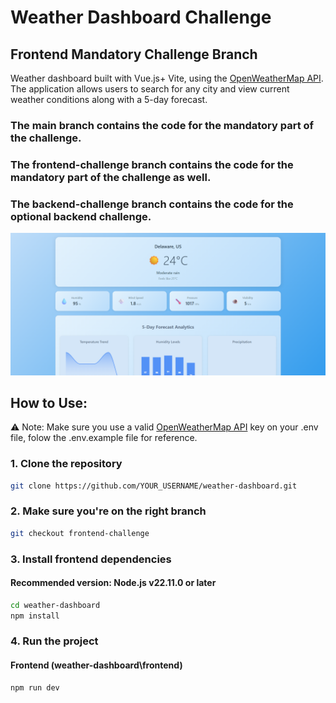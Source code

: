 # Weather Dashboard Challenge
## Frontend Mandatory Challenge Branch

Weather dashboard built with Vue.js+ Vite, using the [OpenWeatherMap API](https://openweathermap.org/api). The application allows users to search for any city and view current weather conditions along with a 5-day forecast.

### The main branch contains the code for the mandatory part of the challenge.
### The frontend-challenge branch contains the code for the mandatory part of the challenge as well.
### The backend-challenge branch contains the code for the optional backend challenge.

![Preview Screenshot](./weather-dashboard/src/assets/preview.png)

## How to Use:
⚠️ Note: Make sure you use a valid [OpenWeatherMap API](https://openweathermap.org/api) key on your .env file, folow the .env.example file for reference. 

### 1. Clone the repository

```bash
git clone https://github.com/YOUR_USERNAME/weather-dashboard.git
```
### 2. Make sure you're on the right branch

```bash
git checkout frontend-challenge
```

### 3. Install frontend dependencies
#### Recommended version: Node.js v22.11.0 or later

```bash
cd weather-dashboard
npm install
```

### 4. Run the project
#### Frontend (weather-dashboard\frontend)

```bash
npm run dev
```
